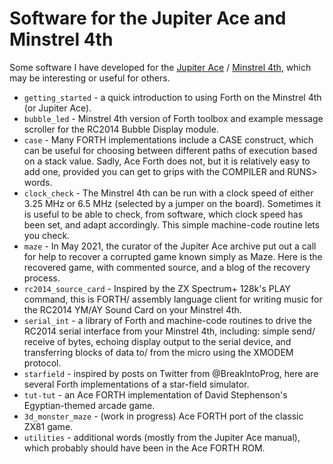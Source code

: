 # Software for the Jupiter Ace and Minstrel 4th

Some software I have developed for the [Jupiter Ace](http://www.jupiter-ace.co.uk/) / [Minstrel 4th](https://www.thefuturewas8bit.com/minstrel4th.html), which may be interesting or useful for others.

* `getting_started` - a quick introduction to using Forth on the Minstrel 4th (or Jupiter Ace).
* `bubble_led` - Minstrel 4th version of Forth toolbox and example message scroller for the RC2014 Bubble Display module.
* `case` - Many FORTH implementations include a CASE construct, which can be useful for choosing between different paths of execution based on a stack value. Sadly, Ace Forth does not, but it is relatively easy to add one, provided you can get to grips with the COMPILER and RUNS> words.
* `clock_check` - The Minstrel 4th can be run with a clock speed of either 3.25 MHz or 6.5 MHz (selected by a jumper on the board). Sometimes it is useful to be able to check, from software, which clock speed has been set, and adapt accordingly. This simple machine-code routine lets you check.
* `maze` - In May 2021, the curator of the Jupiter Ace archive put out a call for help to recover a corrupted game known simply as Maze. Here is the recovered game, with commented source, and a blog of the recovery process.
* `rc2014_source_card` - Inspired by the ZX Spectrum+ 128k's PLAY command, this is FORTH/ assembly language client for writing music for the RC2014 YM/AY Sound Card on your Minstrel 4th.
* `serial_int` - a library of Forth and machine-code routines to drive the RC2014 serial interface from your Minstrel 4th, including: simple send/ receive of bytes, echoing display output to the serial device, and transferring blocks of data to/ from the micro using the XMODEM protocol.
* `starfield` - inspired by posts on Twitter from @BreakIntoProg, here are several Forth implementations of a star-field simulator.
* `tut-tut` - an Ace FORTH implementation of David Stephenson's Egyptian-themed arcade game.
* `3d_monster_maze` - (work in progress) Ace FORTH port of the classic ZX81 game.
* `utilities` - additional words (mostly from the Jupiter Ace manual), which probably should have been in the Ace FORTH ROM.
